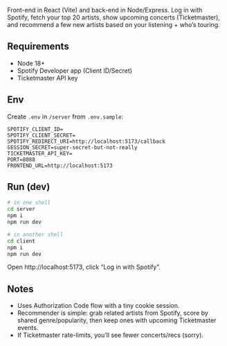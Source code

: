 Front-end in React (Vite) and back-end in Node/Express. Log in with Spotify, fetch your top 20 artists, show upcoming concerts (Ticketmaster), and recommend a few new artists based on your listening + who’s touring.

## Requirements
- Node 18+
- Spotify Developer app (Client ID/Secret)
- Ticketmaster API key

## Env
Create `.env` in `/server` from `.env.sample`:
```
SPOTIFY_CLIENT_ID=
SPOTIFY_CLIENT_SECRET=
SPOTIFY_REDIRECT_URI=http://localhost:5173/callback
SESSION_SECRET=super-secret-but-not-really
TICKETMASTER_API_KEY=
PORT=8088
FRONTEND_URL=http://localhost:5173
```

## Run (dev)
```bash
# in one shell
cd server
npm i
npm run dev

# in another shell
cd client
npm i
npm run dev
```

Open http://localhost:5173, click “Log in with Spotify”.

## Notes
- Uses Authorization Code flow with a tiny cookie session.
- Recommender is simple: grab related artists from Spotify, score by shared genre/popularity, then keep ones with upcoming Ticketmaster events.
- If Ticketmaster rate-limits, you’ll see fewer concerts/recs (sorry).
